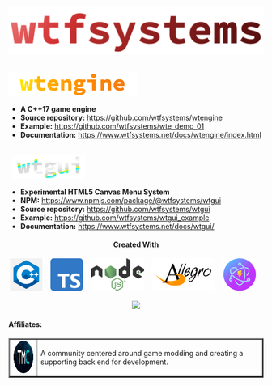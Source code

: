 ![wtfsystems](./logos/wtf_logo_large.png)

<br/>
<img style="height: 48px;" src="./logos/wte_logo.png">

- __A C++17 game engine__
- __Source repository:__  https://github.com/wtfsystems/wtengine
- __Example:__ https://github.com/wtfsystems/wte_demo_01
- __Documentation:__ https://www.wtfsystems.net/docs/wtengine/index.html

<br/>
&nbsp;&nbsp;<img style="height: 48px;" src="./logos/wtgui_logo.png">

- __Experimental HTML5 Canvas Menu System__
- __NPM:__ https://www.npmjs.com/package/@wtfsystems/wtgui
- __Source repository:__  https://github.com/wtfsystems/wtgui
- __Example:__ https://github.com/wtfsystems/wtgui_example
- __Documentation:__ https://www.wtfsystems.net/docs/wtgui/

<h4 align="center">Created With</h3>
<p align="center">
<a href="https://isocpp.org/std/the-standard"><img style="height: 64px;" src="./img/c-logo-1.png"></a>
&nbsp;&nbsp;
<a href="https://www.typescriptlang.org/"><img style="height: 64px;" src="./img/typescript.svg"></a>
&nbsp;&nbsp;  
<a href="https://nodejs.org/"><img style="height: 64px;" src="./img/nodejs.png"></a>
&nbsp;&nbsp;
<a href="https://liballeg.org/"><img style="height: 64px;" src="./img/allegro_logo.png"></a>
&nbsp;&nbsp;
<a href="https://electron-vite.github.io/"><img style="height: 64px;" src="./img/electron-vite.svg"></a>
&nbsp;&nbsp;
<br/><br/>
<a href="https://endsoftwarepatents.org/innovating-without-patents"><img style="height: 45px;" src="https://static.fsf.org/nosvn/esp/logos/patent-free.svg"></a>
</p>

<h4>Affiliates:</h3>
<table border="2">
<tr>
  <td>
  <a href="https://moddingcommunity.com/">
  <img style="height: 64px;" src="https://github.com/wtfsystems/.github/blob/main/tmc/tmc_icon_one_v2_icon_font4_light.png"></a>
  </td>
  <td>
  A community centered around game modding and creating a supporting back end for development.
  </td>
</tr>
</table>
